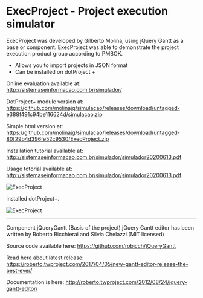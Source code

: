 ExecProject - Project execution simulator
===========
ExecProject was developed by Gilberto Molina, using jQuery Gantt as a base or component.
ExecProject was able to demonstrate the project execution product group according to PMBOK.

* Allows you to import projects in JSON format
* Can be installed on dotProject +

Online evaluation available at: http://sistemaseinformacao.com.br/simulador/

DotProject+ module version at: https://github.com/molinajg/simulacao/releases/download/untagged-e388f491c94be116624d/simulacao.zip

Simple html version at: https://github.com/molinajg/simulacao/releases/download/untagged-80f29b4d396fe52c9530/ExecProject.zip 

Installation tutorial available at: http://sistemaseinformacao.com.br/simulador/simulador20200613.pdf

Usage totorial available at: http://sistemaseinformacao.com.br/simulador/simulador20200613.pdf

<img src="http://sistemaseinformacao.com.br/simulador/img/ExecProject1.JPG" alt="ExecProject" border="0" />

installed dotProject+.

<img src="http://sistemaseinformacao.com.br/simulador/img/ExecProject2.JPG" alt="ExecProject" border="0" />

------------------------------------------------------------------------------------------------

Component jQueryGantt (Basis of the project)
jQuery Gantt editor has been written by Roberto Bicchierai and Silvia Chelazzi (MIT licensed)

Source code available here: https://github.com/robicch/jQueryGantt

Read here about latest release: https://roberto.twproject.com/2017/04/05/new-gantt-editor-release-the-best-ever/

Documentation is here: http://roberto.twproject.com/2012/08/24/jquery-gantt-editor/
